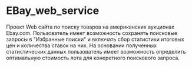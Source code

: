 # EBay_web_service
Проект Web сайта по поиску товаров на американских аукционах Ebay.com.
Пользователь имеет возможность сохранять поисковые запросы в "Избранные поиски" и 
включать сбор статистики итоговых цен и количества ставок на них.
На основании полученных статистических данных пользователь имеет возможность 
определить оптимальную стоимость лота для конеретного поискового запроса.
